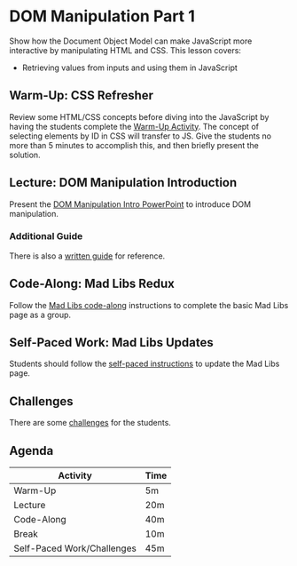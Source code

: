 # DOM Manipulation Part 1
Show how the Document Object Model can make JavaScript more interactive by manipulating HTML and CSS. This lesson covers:

- Retrieving values from inputs and using them in JavaScript

## Warm-Up: CSS Refresher
Review some HTML/CSS concepts before diving into the JavaScript by having the students complete the [Warm-Up Activity](WarmUp.md). The concept of selecting elements by ID in CSS will transfer to JS. Give the students no more than 5 minutes to accomplish this, and then briefly present the solution.

## Lecture: DOM Manipulation Introduction
Present the [DOM Manipulation Intro PowerPoint](DomManipulationIntro.pptx) to introduce DOM manipulation.

### Additional Guide
There is also a [written guide](DomManipulationReadFromInput.md) for reference.

## Code-Along: Mad Libs Redux
Follow the [Mad Libs code-along](MadLibsCodeAlong.md) instructions to complete the basic Mad Libs page as a group.

## Self-Paced Work: Mad Libs Updates
Students should follow the [self-paced instructions](SelfPacedWork.md) to update the Mad Libs page.

## Challenges
There are some [challenges](Challenges.md) for the students.

## Agenda

| Activity | Time |
|-|-|
| Warm-Up | 5m |
| Lecture | 20m |
| Code-Along | 40m |
| Break | 10m |
| Self-Paced Work/Challenges | 45m |
